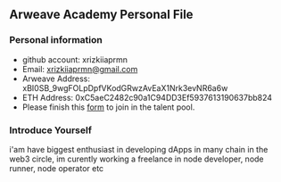 ## Arweave Academy Personal File

### Personal information

- github account: xrizkiiaprmn
- Email: xrizkiiaprmn@gmail.com
- Arweave Address: xBI0SB_9wgFOLpDpfVKodGRwzAvEaX1Nrk3evNR6a6w
- ETH Address: 0xC5aeC2482c90a1C94DD3Ef5937613190637bb824
- Please finish this [form](https://docs.google.com/forms/d/e/1FAIpQLSfWA5fIIcBgmRppm3jNz5vmf9Mai_QMVil-2pO4r7YKn_Zhtw/viewform?usp=sf_link) to join in the talent pool.

### Introduce Yourself
 i'am have biggest enthusiast in developing dApps in many chain in the web3 circle, im curently working a freelance in node developer, node runner, node operator etc
